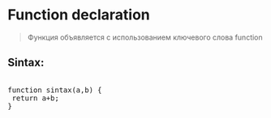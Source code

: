 # Function declaration

> Функция объявляется с использованием ключевого слова function

## Sintax:

<pre>

function sintax(a,b) {
 return a+b;
}

</pre>
